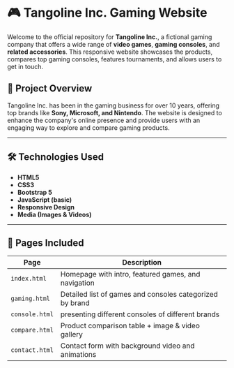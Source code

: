 # 🎮 Tangoline Inc. Gaming Website

Welcome to the official repository for **Tangoline Inc.**, a fictional gaming company that offers a wide range of **video games**, **gaming consoles**, and **related accessories**. This responsive website showcases the products, compares top gaming consoles, features tournaments, and allows users to get in touch.

## 🚀 Project Overview

Tangoline Inc. has been in the gaming business for over 10 years, offering top brands like **Sony, Microsoft, and Nintendo**. The website is designed to enhance the company's online presence and provide users with an engaging way to explore and compare gaming products.

---

## 🛠️ Technologies Used

- **HTML5**
- **CSS3**
- **Bootstrap 5**
- **JavaScript (basic)**
- **Responsive Design**
- **Media (Images & Videos)**

---

## 📄 Pages Included

| Page         | Description |
|--------------|-------------|
| `index.html` | Homepage with intro, featured games, and navigation |
| `gaming.html` | Detailed list of games and consoles categorized by brand |
| `console.html` | presenting different consoles of different brands| 
| `compare.html` | Product comparison table + image & video gallery |
| `contact.html` | Contact form with background video and animations |



